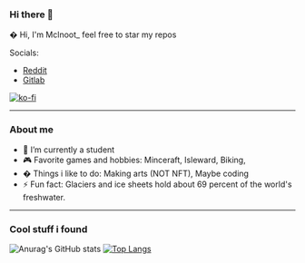 ### Hi there 👋

� Hi, I'm Mclnoot_ feel free to star my repos

Socials:

* [Reddit](https://reddit.com/user/redditname_mclaine)
* [Gitlab](https://gitlab.com/FanMclaine)

[![ko-fi](https://ko-fi.com/img/githubbutton_sm.svg)](https://ko-fi.com/Q5Q3611TP)

---

### About me

- 🌱 I’m currently a student
- 🎮  Favorite games and hobbies: Minceraft, Isleward, Biking, 
- � Things i like to do: Making arts (NOT NFT), Maybe coding
- ⚡ Fun fact: Glaciers and ice sheets hold about 69 percent of the world's freshwater.

--- 
 
### Cool stuff i found
 
![Anurag's GitHub stats](https://github-readme-stats.vercel.app/api?username=FanMclaine&show_icons=true) [![Top Langs](https://github-readme-stats.vercel.app/api/top-langs/?username=FanMclaine&hide=ruby)](https://github.com/anuraghazra/github-readme-stats)
